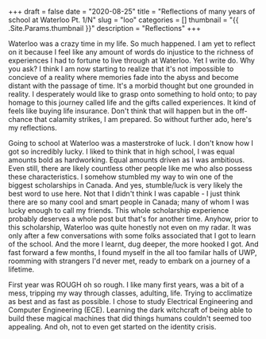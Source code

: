 +++
draft = false
date = "2020-08-25"
title = "Reflections of many years of school at Waterloo Pt. 1/N"
slug = "loo"
categories = []
thumbnail = "{{ .Site.Params.thumbnail }}"
description = "Reflections"
+++


Waterloo was a crazy time in my life. So much happened. I am yet to reflect on it because I feel like any amount of words do injustice to the richness of experiences I had to fortune to live through at Waterloo. Yet I write do. Why you ask? I think I am now starting to realize that it's not impossible to concieve of a reality where memories fade into the abyss and become distant with the passage of time. It's a morbid thought but one grounded in reality. I desperately would like to grasp onto something to hold onto; to pay homage to this journey called life and the gifts called experiences. It kind of feels like buying life insurance. Don't think that will happen but in the off-chance that calamity strikes, I am prepared. So without further ado, here's my reflections. 

Going to school at Waterloo was a masterstroke of luck. I don't know how I got so incredibly lucky. I liked to think that in high school, I was equal amounts bold as hardworking. Equal amounts driven as I was ambitious. Even still, there are likely countless other people like me who also possess these characteristics. I somehow stumbled my way to win one of the biggest scholarships in Canada. And yes, stumble/luck is very likely the best word to use here. Not that I didn't think I was capable - I just think there are so many cool and smart people in Canada; many of whom I was lucky enough to call my friends. This whole scholarship experience probably deserves a whole post but that's for another time. Anyhow, prior to this scholarship, Waterloo was quite honestly not even on my radar. It was only after a few conversations with some folks associated that I got to learn of the school. And the more I learnt, dug deeper, the more hooked I got. And fast forward a few months, I found myself in the all too familar halls of UWP, roomming with strangers I'd never met, ready to embark on a journey of a lifetime.

First year was ROUGH oh so rough. I like many first years, was a bit of a mess, tripping my way through classes, adulting, life. Trying to acclimatize as best and as fast as possible. I chose to study Electrical Engineering and Computer Engineering (ECE). Learning the dark witchcraft of being able to build these magical machines that did things humans couldn't seemed too appealing. And oh, not to even get started on the identity crisis.
